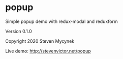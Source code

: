 # popup

Simple popup demo with redux-modal and reduxform

Version 0.1.0

Copyright 2020 Steven Mycynek

Live demo: http://stevenvictor.net/popup

